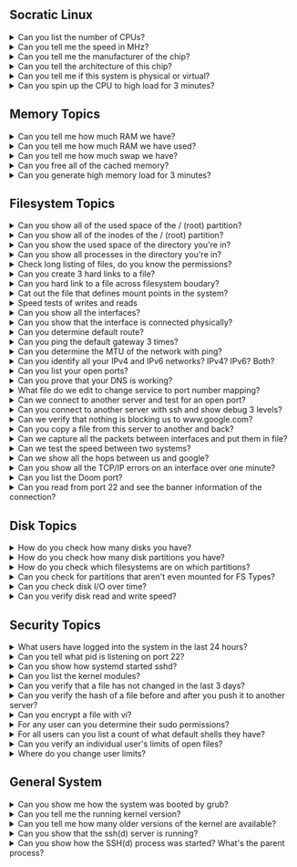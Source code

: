 ## Socratic Linux

<details>
<summary>Can you list the number of CPUs?</summary>

- `lscpu`
- `nproc`
- `cat /proc/cpuinfo | grep -i proc`
- `python3 -c "import multiprocessing as mp; print(mp.cpu_count())"`
</details>

<details>
<summary>Can you tell me the speed in MHz?</summary>

- `dmesg | grep -i mhz`
- `lscpu`
- `cat /proc/cpuinfo`
</details>

<details>
<summary>Can you tell me the manufacturer of the chip?</summary>

- `lscpu`
- `cat /proc/cpuinfo`
- `lshw | grep -i intel`
</details>

<details>
<summary>Can you tell the architecture of this chip?</summary>

- `lscpu`
- `uname -m `
</details>

<details>
<summary>Can you tell me if this system is physical or virtual?</summary>

- `lshw -C system`
- `dmidecode -s system-manufacturer`
- `virt-what`
- `lspci #look for something like QEMU`
- `systemd-detect-virt`
</details>

<details>
<summary>Can you spin up the CPU to high load for 3 minutes?</summary>

- `stress -c 4 --timeout 180`
- `for i in $(seq 100); do dd if=/dev/urandom bs=1024k count=5000 | bzip2 -9 > /dev/null & done`
- `openssl speed -multi $(nproc)`
</details>

## Memory Topics

<details>
<summary>Can you tell me how much RAM we have?</summary>

- `free -m`
- `cat /proc/meminfo`
- `htop`
- `neofetch`
</details>

<details>
<summary>Can you tell me how much RAM we have used?</summary>

- `free -m`
- `htop`
</details>

<details>
<summary>Can you tell me how much swap we have?</summary>

- `free -m`
</details>

<details>
<summary>Can you free all of the cached memory?</summary>

- `echo 3 > /proc/sys/vm/drop_caches`
</details>

<details>
<summary>Can you generate high memory load for 3 minutes?</summary>

- `stress --vm 4 --timeout 180s`
</details>

## Filesystem Topics

<details>
<summary>Can you show all of the used space of the / (root) partition?</summary>

- `df -h /`
- `lsblk -f `
</details>

<details>
<summary>Can you show all of the inodes of the / (root) partition?</summary>

- `df -i /`
</details>

<details>
<summary>Can you show the used space of the directory you're in?</summary>

- `du -sh .`
</details>

<details>
<summary>Can you show all processes in the directory you're in?</summary>

- `lsof .`
</details>

<details>
<summary>Check long listing of files, do you know the permissions?</summary>

- `ls -ld #Directory or file`
</details>

<details>
<summary>Can you create 3 hard links to a file?</summary>

- `Yes -  ln /tmp/testfile /tmp/otherfile1`
</details>

<details>
<summary>Can you hard link to a file across filesystem boudary?</summary>

- `No`
</details>

<details>
<summary>Cat out the file that defines mount points in the system?</summary>

- `cat /etc/fstab`
- `cat /etc/mtab`
</details>

<details>
<summary>Speed tests of writes and reads</summary>

- `for i in $(seq 5); do echo "I am writing $i file"; time dd if=/dev/zero of=bigfile$i bs=4096k count=250; done`
- `for i in $(seq 5); do echo "I am reading $i file"; time dd if=bigfile$i of=/dev/null; done`
</details>

<details>
<summary>Can you show all the interfaces?</summary>

- `ip a`
- `ip addr `
- `ifconfig`
- `ip -br a`
</details>

<details>
<summary>Can you show that the interface is connected physically?</summary>

- `ethtool enp1s0`
</details>

<details>
<summary>Can you determine default route?</summary>

- `ip r`
- `route`
</details>

<details>
<summary>Can you ping the default gateway 3 times?</summary>

- `ping -c3 172.30.1.1`
</details>

<details>
<summary>Can you determine the MTU of the network with ping?</summary>

- `ip addr #To see MTU`
- `ping -c1 -s 1500 -M do www.yahoo.com`
</details>

<details>
<summary>Can you identify all your IPv4 and IPv6 networks? IPv4? IPv6? Both?</summary>

- `ip addr` - `IPv4 - enp1s0 docker0` - `IPv6 - Calico` - `Both - lo flannel.1`
</details>

<details>
<summary>Can you list your open ports?</summary>

- `netstat -ntulp`
- `ss -ntulp`
- `lsof -i :22`
</details>

<details>
<summary>Can you prove that your DNS is working?</summary>

- `ping anything by name outside of network.`
- `nslookup`
- `host`
- `dig `
</details>

<details>
<summary>What file do we edit to change service to port number mapping?</summary>

- `/etc/services`
</details>

<details>
<summary>Can we connect to another server and test for an open port?</summary>

- `telnet`
- `nc -vz node01 22`
- `timeout 3 nc node01 22`
</details>

<details>
<summary>Can you connect to another server with ssh and show debug 3 levels?</summary>

- `ssh -vvv node01 'uptime'`
</details>

<details>
<summary>Can we verify that nothing is blocking us to www.google.com?</summary>

- `curl www.google.com`
</details>

<details>
<summary>Can you copy a file from this server to another and back?</summary>

- `scp <local file> remotenode:/<filesystem>   #Send`
- `scp remotenode:/<filesystem> <local file>    #Pull`
</details>

<details>
<summary>Can we capture all the packets between interfaces and put them in file?</summary>

- `tcpdump ip host controlplane and node01 -c 10000 -i enp1s0 -w /tmp/wireshark1.pcap`
</details>

<details>
<summary>Can we test the speed between two systems?</summary>

- `iperf3` - `One node will function as the server - iperf3 -c` - `The other will test speed to it - iperf3 <nameofserver>`
</details>

<details>
<summary>Can we show all the hops between us and google?</summary>

- `traceroute www.google.com`
</details>

<details>
<summary>Can you show all the TCP/IP errors on an interface over one minute?</summary>

- `sar -n TCP,ETCP 60`
- `ifconfig `
</details>

<details>
<summary>Can you list the Doom port?</summary>

- `grep -i doom /etc/services`
</details>

<details>
<summary>Can you read from port 22 and see the banner information of the connection?</summary>

- `nc 127.0.0.1 22`
</details>

## Disk Topics

<details>
<summary>How do you check how many disks you have?</summary>

- `lsblk`
- `lsblk -f`
- `fdisk -l`
- `ls -l /dev/disk/by-*`
- `blkid`
</details>

<details>
<summary>How do you check how many disk partitions you have?</summary>

- `lsblk`
- `lsblk -f`
- `fdisl -l | grep -i vd`
</details>

<details>
<summary>How do you check which filesystems are on which partitions?</summary>

- `lsblk`
- `lsblk -f   #more information`
- `mount`
- `findmnt`
- `mount | grep -iE "ext4|xfs"`
</details>

<details>
<summary>Can you check for partitions that aren't even mounted for FS Types?</summary>

- `lsblk -f`
</details>

<details>
<summary>Can you check disk I/O over time?</summary>

- `bwm-ng -i disk`
- `iostat -d 1      #One second iterations forever`
- `iostat -d 1 10   #10 one second iterations`
- `iostat -xz       #Only things that have activity`
- `iotop            #By process I/O to disk`
</details>

<details>
<summary>Can you verify disk read and write speed?</summary>

- `for i in $(seq 5); do echo "I am writing $i file"; time dd if=/dev/zero of=bigfile$i bs=4096k count=250; done`
- `for i in $(seq 5); do echo "I am reading $i file"; time dd if=bigfile$i of=/dev/null; done`
</details>

## Security Topics

<details>
<summary>What users have logged into the system in the last 24 hours?</summary>

- `last | more`
- `last | tac`
- `lastlog | grep -v Never`
</details>

<details>
<summary>Can you tell what pid is listening on port 22?</summary>

- `ss -ntulp | grep 22`
- `ps -ef | grep -i sshd`
- `systemctl status sshd`
- `lsof -i :22`
</details>

<details>
<summary>Can you show how systemd started sshd?</summary>

- `systemctl status ssh`
- `systemctl cat ssh`
- `systemd-analyze critical-chain ssh.service`
</details>

<details>
<summary>Can you list the kernel modules?</summary>

- `lsmod`
</details>

<details>
<summary>Can you verify that a file has not changed in the last 3 days?</summary>

- `stat /etc/crontab`
- `Hashing function? #Tripwire`
</details>

<details>
<summary>Can you verify the hash of a file before and after you push it to another server?</summary>

- `md5sum /etc/crontab; scp /etc/crontab node01:/tmp/crontab; ssh node01 'md5sum /tmp/crontab'`
</details>

<details>
<summary>Can you encrypt a file with vi?</summary>

- `vi -x /tmp/somefile`
</details>

<details>
<summary>For any user can you determine their sudo permissions?</summary>

- `sudo -l -U scott`
</details>

<details>
<summary>For all users can you list a count of what default shells they have?</summary>

- `cat /etc/passwd | awk -F: '{print $7}' | sort | uniq -c`
- `cat /etc/passwd | awk -F: '{print $NF}' | sort | uniq -c`
</details>

<details>
<summary>Can you verify an individual user's limits of open files?</summary>

- `ulimit -a -u scott`
</details>

<details>
<summary>Where do you change user limits?</summary>

- ` vi /etc/security/limits.conf`
</details>

## General System

<details>
<summary>Can you show me how the system was booted by grub?</summary>

- `dmesg | head`
- `cat /proc/cmdline`
- `journalctl`
</details>

<details>
<summary>Can you tell me the running kernel version?</summary>

- `uname -r`
- `dmesg -k | head`
- `cat /proc/version`
- `cat /proc/cmdline`
</details>

<details>
<summary>Can you tell me how many older versions of the kernel are available?</summary>

- `ls -l /boot/vm*`
- `apt list --installed | grep linux-image`
</details>

<details>
<summary>Can you show that the ssh(d) server is running?</summary>

- `systemctl status ssh`
- `ps -aux | grep ssh`
- `ss -ntulp | grep -i ssh`
- `lsof -i : 22`
- `nc 127.0.0.1 22`
</details>

<details>
<summary>Can you show how the SSH(d) process was started? What's the parent process?</summary>

- `ps faux | grep -i ssh`
- `systemctl status ssh`
- `pstree -s -p <pid>`
- `ps -afg`
<details>
<summary>Can you edit the file that changes which kernel the system boots to?</summary>

- `view /etc/grub/grub.conf`
</details>

<details>
<summary>Can you tell me the version of Linux you're on?</summary>

- `cat /etc/*release`
- `lsb_release -a`
</details>

<details>
<summary>Can you describe the 7 fields of the /etc/passwd?</summary>

- `Yes`
    - `Colon Delimeted `
    Username : Password : UID : Primary Group GUID : Comment : Home : Default Shell

<details>
<summary>Can you show me all the unique shells in /etc/passwd</summary>

- `cat /etc/passwd | awk -F: '{print $7}' | sort | uniq -c`
</details>

<details>
<summary>Can we set one variable that is inherited by child processes and one that is not, and then prove it?</summary>

- `dino=rawr   #not inherited`
- `export dino2=rawr2    #is inherited`
</details>

<details>
<summary>Can you set a process to run every 5 minutes on a server?</summary>

- `*/5 * * * * 'echo "I love Linux" | wall'`
</details>

<details>
<summary>What is the user's home directory? What is Root's home directory?</summary>

- `Users: /home/<username>`
- `Root: /root`
</details>

<details>
<summary>Can you show all the aliases your user has available?</summary>

- `alias`
</details>

<details>
<summary>Can you create or remove an alias?</summary>

- `unalias`
- `alias`
</details>

<details>
<summary>Can you tell if the user has a password set?</summary>

- `grep scott /etc/shadow`
- `chage -l scott`
</details>

<details>
<summary>Can you create an alias and make it permanent?</summary>

- `.bashrc or /etc/profile.d`
</details>

<details>
<summary>Do you know where the default user home directory files populate from?</summary>

- `/etc/skel`
</details>

<details>
<summary>Can you set a script that automatically runs on any user login?</summary>

- `/etc/profile.d/`
</details>

<details>
<summary>Can you check current users?</summary>

- `cat /etc/passwd`
</details>

<details>
<summary>Do you know your primary and secondary groups?</summary>

- `id <username>`
</details>

## Bash Scripting

<details>
<summary>Can you touch a file with today's date in the filename?</summary>

- `touch file.`date +%F``
- `touch file.$(date +%F%T)`
</details>

<details>
<summary>Can you create 100 files named file<number>?</summary>

- `for i in $(seq 100); do touch file$i; done`
- `touch file{1..100}`
- `count=1;while [ $count -lt 100 ]; do touch file$count; count=$((count+=1)); done`
</details>

<details>
<summary>Can you show the pid of the shell you're in?</summary>

- `echo $$`
</details>

<details>
<summary>Can you create files 1-199 skipping even numbers?</summary>

- `for i in `seq 1 2 199`; do echo "I am checking the number $i"; touch file$i; done`
</details>

<details>
<summary>Can you create a variable of one data point?</summary>

- `var1=100`
</details>

<details>
<summary>Can you loop forever watching uptime every 2 seconds</summary>

- `watch uptime`
- `while true; do uptime; sleep 2; done`
</details>

<details>
<summary>Can you make your system count to 100?</summary>

- `seq 100`
- `seq 1 100`
- `count=1;while [ $count -le 100 ]; do echo "$count"; count=$((count+=1)); done`
- `for ((i=1;i<=100;i++)); do echo "I am counting $i"; done`
- `awk '{for (i=1;i<=100;++i)print i}' <<< ""`
- `perl -e '$count=0; while($count <= 100){print "$count\n"; $count++;}'`
- `perl -E 'for ($i=1; $i<=100; $i++){print "$i \n";}'`
- `perl -E 'for ($i=1; $i<=100; $i++){say $i;}'`
</details>

<details>
<summary>Can you loop over lists/files?</summary>

- `for server in controlplane node01; do echo "I am working on server $server"; done`
- `for server in $(cat servers); do echo "I am working on server $server"; done`
- `while read -r server; do echo $server; done < servers`
</details>

<details>
<summary>Can you connect to two servers and show uptime in a file?</summary>

- `cat script.sh `
  ```bash
  #!/bin/bash
  ####################################################
  # Purpose:
  # Date:
  # Name:
  # Revisions:
  ####################################################
  startTime=`date`
  sleep 10
  endTime=`date`
  echo "The start was $startTime and the end was $endTime"
  ```

<details>
<summary>Can you test a variable against a know value?</summary>

- `if [ $shell == "/bin/bash" ]`
- `if [ $shell = "/bin/bash" ]`

</details>

## Software Packages

<details>
<summary>Can you show all the packaages that have SSL in their name?</summary>

- `dpkg -l | awk '{print $2}' | grep -i ssl`
- `dpkg -l | gawk '/ssl/{print $2}'`
</details>

<details>
<summary>Can you show when the system software was last modified?</summary>

- `cat /var/log/apt/history.log`
- `cat /var/log/dpkg.log | grep <tool>`
</details>

<details>
<summary>Can you verify that you have a software called cowsay? If not, install it?</summary>

- `dpkg -l | grep -i cowsay`
- `apt install cowsay`
</details>

<details>
<summary>Can we see if we have container software? Can we check for local images?</summary>

- `docker images`
- `podman images`
</details>

<details>
<summary>Can run a container? Can we verify it's running? Can we verify the image?</summary>

- `docker run -p 8080:80 -d nginx`
- `docker ps`
- `docker images` to see images
</details>
</div>
